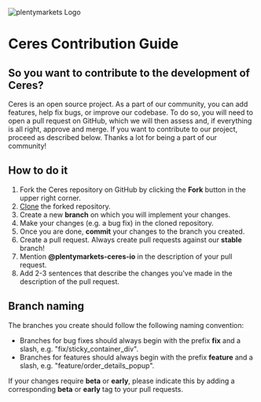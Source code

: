 ![plentymarkets Logo](http://www.plentymarkets.eu/layout/pm/images/logo/plentymarkets-logo.jpg)

# Ceres Contribution Guide

## So you want to contribute to the development of Ceres?

Ceres is an open source project. As a part of our community, you can add features, help fix bugs, or improve our codebase. To do so, you will need to open a pull request on GitHub, which we will then assess and, if everything is all right, approve and merge.
If you want to contribute to our project, proceed as described below.
Thanks a lot for being a part of our community!


## How to do it

1. Fork the Ceres repository on GitHub by clicking the **Fork** button in the upper right corner.
2. [Clone](https://git-scm.com/book/en/v2/Git-Basics-Getting-a-Git-Repository) the forked repository.
3. Create a new **branch** on which you will implement your changes. 
4. Make your changes (e.g. a bug fix) in the cloned repository.
5. Once you are done, **commit** your changes to the branch you created.
6. Create a pull request. Always create pull requests against our **stable** branch!
7. Mention **@plentymarkets-ceres-io** in the description of your pull request.
8. Add 2-3 sentences that describe the changes you've made in the description of the pull request.


## Branch naming

The branches you create should follow the following naming convention:
- Branches for bug fixes should always begin with the prefix **fix** and a slash, e.g. "fix/sticky_container_div".
- Branches for features should always begin with the prefix **feature** and a slash, e.g. "feature/order_details_popup".

If your changes require **beta** or **early**, please indicate this by adding a corresponding **beta** or **early** tag to your pull requests.


